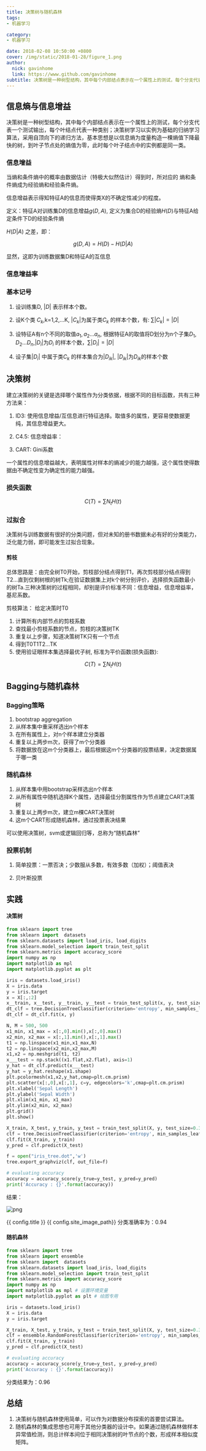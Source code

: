 ```yaml
---
title: 决策树与随机森林
tags: 
- 机器学习

category: 
- 机器学习

date: 2018-02-08 10:50:00 +0800
cover: /img/static/2018-01-28/figure_1.png
author: 
  nick: gavinhome
  link: https://www.github.com/gavinhome
subtitle: 决策树是一种树型结构，其中每个内部结点表示在一个属性上的测试，每个分支代表一个测试输出，每个叶结点代表一种类别；决策树学习以实例为基础的归纳学习算法，采用自顶向下的递归方法，基本思想是以信息熵为度量构造一棵熵值下降最快的树，到叶子节点处的熵值为零，此时每个叶子结点中的实例都是同一类。
---
```


## 信息熵与信息增益
决策树是一种树型结构，其中每个内部结点表示在一个属性上的测试，每个分支代表一个测试输出，每个叶结点代表一种类别；决策树学习以实例为基础的归纳学习算法，采用自顶向下的递归方法，基本思想是以信息熵为度量构造一棵熵值下降最快的树，到叶子节点处的熵值为零，此时每个叶子结点中的实例都是同一类。

### 信息增益
当熵和条件熵中的概率由数据估计（特极大似然估计）得到时，所对应的
熵和条件熵成为经验熵和经验条件熵。

信息增益表示得知特征A的信息而使得类X的不确定性减少的程度。

定义：特征A对训练集D的信息增益$g\left(D,A\right)$, 定义为集合D的经验熵$H\left(D\right)$与特征A给定条件下D的经验条件熵

$H \left( D|A \right)$
之差，即：

$$g\left(D,A\right) = H\left(D\right) - H\left(D|A\right)$$

显然，这即为训练数据集D和特征A的互信息


### 信息增益率

### 基本记号


1. 设训练集D, 
$\left| D \right|$ 表示样本个数。

2. 设K个类 $C_k$,k=1,2,...K,
$\left|C_k\right|$为属于类$C_k$
的样本个数，有: $\sum\left|C_k\right| = |D|$

3. 设特征A有n个不同的取值${a_{1},a_{2}...a_{n}}$, 
根据特征A的取值将D划分为n个子集$D_{1},D_{2}...D_{n}$,$\left|D_i\right|$为$D_i$
的样本个数，$\sum\left|D_i\right| = \left|D\right|$

4. 设子集$\left|D_i\right|$
中属于类$C_k$
的样本集合为$\left|D_{ik}\right|$, $\left|D_{ik}\right|$为$D_{ik}$的样本个数


## 决策树

建立决策树的关键是选择哪个属性作为分类依据，根据不同的目标函数，共有三种方法来：

1. ID3: 使用信息增益/互信息进行特征选择。取值多的属性，更容易使数据更纯，其信息增益更大。

2. C4.5: 信息增益率：

3. CART: Gini系数

一个属性的信息增益越大，表明属性对样本的熵减少的能力越强，这个属性使得数据由不确定性变为确定性的能力越强。

### 损失函数

$$C\left(T\right) = \sum_{} N_{t}H\left(t\right)$$

### 过拟合

决策树与训练数据有很好的分类问题，但对未知的册书数据未必有好的分类能力，泛化能力弱，即可能发生过拟合现象。

#### 剪枝 

总体思路是：由完全树T0开始，剪枝部分结点得到T1，再次剪枝部分结点得到T2...直到仅剩树根的树Tk;在验证数据集上对k个树分别评价，选择损失函数最小的树Ta.三种决策树的过程相同，却别是评价标准不同：信息增益，信息增益率，基尼系数。

剪枝算法：
给定决策时T0
1. 计算所有内部节点的剪枝系数
2. 查找最小剪枝系数的节点，剪枝的决策树TK
3. 重复以上步骤，知道决策树TK只有一个节点
4. 得到T0T1T2...TK
5. 使用验证眼样本集选择最优子树, 标准为平价函数(损失函数): 

$$C\left(T\right) = \sum_{} N_{t}H\left(t\right)$$



## Bagging与随机森林

### Bagging策略

1. bootstrap aggregation
2. 从样本集中重采样选出n个样本
3. 在所有属性上，对n个样本建立分类器
4. 重复以上两步m次，获得了m个分类器
5. 将数据放在这m个分类器上，最后根据这m个分类器的投票结果，决定数据属于哪一类

### 随机森林

1. 从样本集中用bootstrap采样选出n个样本
2. 从所有属性中随机选择K个属性，选择最佳分割属性作为节点建立CART决策树
3. 重复以上两步m次，建立m棵CART决策树
4. 这m个CART形成随机森林，通过投票表决结果

可以使用决策树，svm或逻辑回归等，总称为“随机森林”

### 投票机制

1. 简单投票：一票否决；少数服从多数，有效多数（加权）；阈值表决

2. 贝叶斯投票

## 实践

#### 决策树

```python
from sklearn import tree
from sklearn import  datasets
from sklearn.datasets import load_iris, load_digits
from sklearn.model_selection import train_test_split
from sklearn.metrics import accuracy_score
import numpy as np
import matplotlib as mpl
import matplotlib.pyplot as plt

iris = datasets.load_iris()
X = iris.data
y = iris.target
x = X[:,:2]
x__train, x__test, y__train, y__test = train_test_split(x, y, test_size=0.33)
dt_clf = tree.DecisionTreeClassifier(criterion='entropy', min_samples_leaf=3)
dt_clf = dt_clf.fit(x, y)

N, M = 500, 500
x1_min, x1_max = x[:,0].min(),x[:,0].max()
x2_min, x2_max = x[:,1].min(),x[:,1].max()
t1 = np.linspace(x1_min,x1_max,N)
t2 = np.linspace(x2_min,x2_max,M)
x1,x2 = np.meshgrid(t1, t2)
x___test = np.stack((x1.flat,x2.flat), axis=1)
y_hat = dt_clf.predict(x___test)
y_hat = y_hat.reshape(x1.shape)
plt.pcolormesh(x1,x2,y_hat,cmap=plt.cm.prism)
plt.scatter(x[:,0],x[:,1], c=y, edgecolors='k',cmap=plt.cm.prism)
plt.xlabel('Sepal Length')
plt.ylabel('Sepal Width')
plt.xlim(x1_min, x1_max)
plt.ylim(x2_min, x2_max)
plt.grid()
plt.show()

X_train, X_test, y_train, y_test = train_test_split(X, y, test_size=0.33)
clf = tree.DecisionTreeClassifier(criterion='entropy', min_samples_leaf=3)
clf.fit(X_train, y_train)
y_pred = clf.predict(X_test)

f = open("iris_tree.dot",'w')
tree.export_graphviz(clf, out_file=f)

# evaluating accuracy
accuracy = accuracy_score(y_true=y_test, y_pred=y_pred)
print('Accuracy : {}'.format(accuracy))

```
结果：

![png](/img/static/2018-01-28/figure_1.png)

{{ config.title }} {{ config.site_image_path}}
分类准确率为：0.94


#### 随机森林

```python
from sklearn import tree
from sklearn import ensemble
from sklearn import  datasets
from sklearn.datasets import load_iris, load_digits
from sklearn.model_selection import train_test_split
from sklearn.metrics import accuracy_score
import numpy as np
import matplotlib as mpl # 设置环境变量
import matplotlib.pyplot as plt # 绘图专用

iris = datasets.load_iris()
X = iris.data
y = iris.target

X_train, X_test, y_train, y_test = train_test_split(X, y, test_size=0.33)
clf = ensemble.RandomForestClassifier(criterion='entropy', min_samples_leaf=2, max_depth=10,min_samples_split=3)
clf.fit(X_train, y_train)
y_pred = clf.predict(X_test)

# evaluating accuracy
accuracy = accuracy_score(y_true=y_test, y_pred=y_pred)
print('Accuracy : {}'.format(accuracy))
```
分类结果为：0.96

## 总结

1. 决策树与随机森林使用简单，可以作为对数据分布探索的首要尝试算法。
2. 随机森林的集成思想也可用于其他分类器的设计中。如果通过随机森林做样本异常值检测，则总计样本间位于相同决策树的叶节点的个数，形成样本相似度矩阵。